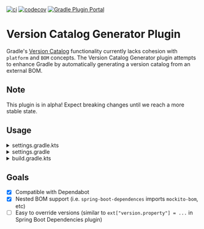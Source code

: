 [![ci](https://github.com/austinarbor/version-catalog-generator/actions/workflows/ci.yml/badge.svg)](https://github.com/austinarbor/version-catalog-generator/actions/workflows/ci.yml)
[![codecov](https://codecov.io/gh/austinarbor/version-catalog-generator/graph/badge.svg?token=IO5UCDD5A0)](https://codecov.io/gh/austinarbor/version-catalog-generator)
[![Gradle Plugin Portal](https://staging.shields.io/gradle-plugin-portal/v/dev.aga.gradle.version-catalog-generator?label=Gradle%20Plugin%20Portal)](https://plugins.gradle.org/plugin/dev.aga.gradle.version-catalog-generator)

# Version Catalog Generator Plugin

Gradle's [Version Catalog](https://docs.gradle.org/current/userguide/platforms.html) functionality currently lacks
cohesion
with `platform` and `BOM` concepts. The Version Catalog Generator plugin attempts to enhance Gradle by automatically
generating
a version catalog from an external BOM.

## Note

This plugin is in alpha! Expect breaking changes until we reach a more stable state.

## Usage
<details>
  <summary>settings.gradle.kts</summary>

```kotlin
import dev.aga.gradle.versioncatalogs.Generator.generate

plugins {
    id("dev.aga.gradle.version-catalog-generator") version("0.0.3-alpha")
}

dependencyResolutionManagement {
    repositories {
        mavenCentral() // must include repositories here for dependency resolution to work from settings
    }
    versionCatalogs {
        generate("springLibs") { // the name of the generated catalog
            from {
                toml {
                    libraryAlias = "spring-boot-dependencies" // required, alias of the library in the toml below
                    file = file("gradle/libs.versions.toml") // optional, only required if not using this value
                }
            }
            // use this instead if you just want to use direct dependency notation
            from("org.springframework.boot:spring-boot-dependencies:3.1.2")
            libraryAliasGenerator =
                dev.aga.gradle.versioncatalogs.VersionCatalogGeneratorPluginExtension.DEFAULT_ALIAS_GENERATOR // optional, change if required
            versionNameGenerator =
                dev.aga.gradle.versioncatalogs.VersionCatalogGeneratorPluginExtension.DEFAULT_VERSION_NAME_GENERATOR // optional, change if required
        }
    }
}
```
</details>
<details>
    <summary>settings.gradle</summary>

```groovy
import static dev.aga.gradle.versioncatalogs.Generator.INSTANCE as Generator

plugins {
    id('dev.aga.gradle.version-catalog-generator') version '0.0.3-alpha'
}

dependencyResolutionManagement {
    repositories {
        mavenCentral() // must include repositories here for dependency resolution to work from settings
    }
    versionCatalogs {
        Generator.generate(this.settings, 'springLibs') { // uses the static import
            it.from('org.springframework.boot:spring-boot-dependencies:3.1.2')
            it.libraryAliasGenerator =
                    dev.aga.gradle.versioncatalogs.VersionCatalogGeneratorPluginExtension.DEFAULT_ALIAS_GENERATOR // optional, change if desired
            it.versionNameGenerator =
                    dev.aga.gradle.versioncatalogs.VersionCatalogGeneratorPluginExtension.DEFAULT_VERSION_NAME_GENERATOR // optional, change if desired
        }
        
        generator.generate('mockitoLibs') { // or use the extension directly
            it.from('org.mockito:mockito-bom:5.5.0')
        }
    }
}
```
</details>
<details>
    <summary>build.gradle.kts</summary>

```kotlin
// add your dependencies from the generated catalog
dependencies {
    implementation(springLibs.boot.spring.boot.starter.jdbc)
}
```
</details>

## Goals

- [x] Compatible with Dependabot
- [x] Nested BOM support (i.e. `spring-boot-dependences` imports `mockito-bom`, etc)
- [ ] Easy to override versions (similar to `ext["version.property"] = ...` in Spring Boot Dependencies plugin)
